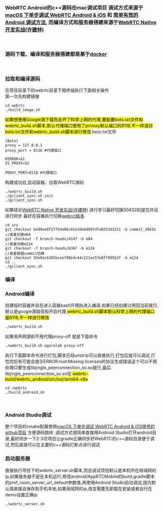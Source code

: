 ### WebRTC Android的c++源码在mac调试项目 调试方式来源于[macOS 下单步调试 WebRTC Android & iOS](https://blog.piasy.com/2018/08/14/build-webrtc/index.html) 和 [简单有效的 Android 调试方法](https://webrtc.mthli.com/basic/webrtc-breakpoint/), 而编译方式和服务器搭建来源于[WebRTC Native 开发实战(许建林)](https://item.jd.com/12939784.html)

<br>

### 源码下载、编译和服务器搭建都是基于[docker](https://www.docker.com/)

<br>

### 拉取和编译源码

在项目目录下的webrtc目录下用终端执行下面相关操作  
第一次先构建镜像

```
cd webrtc
./build_image.sh
```

<mark>
如果想使用Google源下载而且开了科学上网的代理,要配置boto.txt文件和webrtc_build.sh脚本,默认代理端口使用了privoxy默认端口的8118,不一样请对boto.txt文件和webrtc_build.sh脚本进行修改</mark>
boto.txt文件

```
[Boto]
proxy = 127.0.0.1
proxy_port = 8118 #代理端口
```

```shell
MIRROR=$1
IS_PROXY=$2

PROXY_PORT=8118 #代理端口

```

构建成功后,启动容器，拉取WebRTC源码  
```shell
./webrtc_build.sh
./gclient_sync.sh init
./gclient_sync.sh
```


如果结合[WebRTC Native 开发实战(许建林)](https://item.jd.com/12939784.html) 进行学习最好切换30432的提交并且进行同步
最好在容器执行切换[webrct版本](https://chromiumdash.appspot.com/releases?platform=Android)
```
cd src
git checkout be99ee8f17f93e06c81e3deb4897dfa8253d3211 -b commit_30432
//或者切换m84
git checkout -f branch-heads/4147 -b m84
//或者切换m124
git checkout -f branch-heads/6367 -b m124
//或者根据commit切换
git checkout 93e9ac6285bceef08e4c44c221ec57e8f7995b2f -b m124
cd ..
./gclient_sync.sh
```

### 编译

### Android编译

创建临时容器并且在进入容器bash环境执进入编译,如果已经创建过用回当前就行,默认是google源路径和开启代理,<mark>webrtc_build.sh脚本默认科学上网的代理端口是8118,不一样进行修改</mark>

```
./webrtc_build.sh 
```

如果用声网源和不用代理proxy-off 就是下面命令

```
./webrtc_build.sh agoralab proxy-off
```

执行下面脚本命令进行打包,脚本已经unstrip可以直接执行,打包后就可以调试,打包完后有可能会提示ERROR:root:Missing
licenses的协议生成错误这个可以不用处理只要生成libjingle_peerconnection_so.so就行,最后libjingle_peerconnection_so.so在<mark>
webrtc-build/webrtc_android/src/out/arm64-v8a</mark>

```
cd /webrtc
./build_android.sh
```

<br> 

### Android Studio调试

整个项目的cmake配置使用[macOS 下单步调试 WebRTC Android & iOS提供的github项目](https://github.com/HackWebRTC/webrtc) 方便源码跳转 ,调试方式很简单直接用Android
Studio打开android目录,最好同步一下2-3次项目让gradle正确同步好WebRTC的c++源码目录便于调试,然后直接可以在主要的c++源码打断点进行调试


### 启动服务器

直接执行项目下的webrtc_server.sh脚本,而且调试项目默认是本机所在局域网的ip,如果服务器不是在本机运行,修改android/AppRTCMobile的build.gradle脚本的pref_room_server_url_default参数值,再使用Android
Studio启动调试,因为默认值直接会保存到手机本地,如果局域网的ip,改变需要先卸载在安装或者自行在demo设置正确ip

```
./webrtc_server.sh
```

